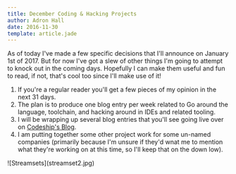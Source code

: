 ```yaml
---
title: December Coding & Hacking Projects
author: Adron Hall
date: 2016-11-30
template: article.jade
---
```

As of today I've made a few specific decisions that I'll announce on January 1st of 2017. But for now I've got a slew of other things I'm going to attempt to knock out in the coming days. Hopefully I can make them useful and fun to read, if not, that's cool too since I'll make use of it!

1. If you're a regular reader you'll get a few pieces of my opinion in the next 31 days.
2. The plan is to produce one blog entry per week related to Go around the language, toolchain, and hacking around in IDEs and related tooling.
3. I will be wrapping up several blog entries that you'll see going live over on [Codeship's Blog](https://blog.codeship.com).
4. I am putting together some other project work for some un-named companies (primarily because I'm unsure if they'd wnat me to mention what they're working on at this time, so I'll keep that on the down low).

<span class="more"></span>


<div class="image float-right">
    ![Streamsets](streamset2.jpg)
</div>
